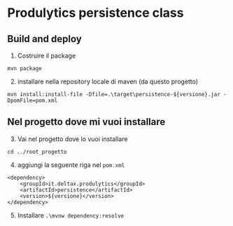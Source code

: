 # Produlytics persistence class

## Build and deploy
1. Costruire il package
```
mvn package
```
2. installare nella repository locale di maven (da questo progetto)
```
mvn install:install-file -Dfile=.\target\persistence-${versione}.jar -DpomFile=pom.xml
```
## Nel progetto dove mi vuoi installare
3. Vai nel progetto dove lo vuoi installare
```
cd ../root_progetto
```
4. aggiungi la seguente riga nel `pom.xml`
```
<dependency>
    <groupId>it.deltax.produlytics</groupId>
    <artifactId>persistence</artifactId>
    <version>${versione}</version>
</dependency>
```
5. Installare `.\mvnw dependency:resolve`